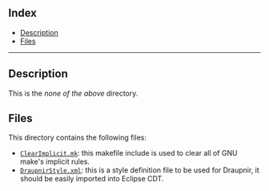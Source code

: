 ## Index

- [Description](#description)
- [Files](#files)

* * *

## Description

This is the _none of the above_ directory.

## Files

This directory contains the following files:

- [`ClearImplicit.mk`](./ClearImplicit.mk): this makefile include is used to clear all of GNU make's implicit rules.
- [`DraupnirStyle.xml`](./DraupnirStyle.xml): this is a style definition file to be used for Draupnir, it should be easily imported into Eclipse CDT.
